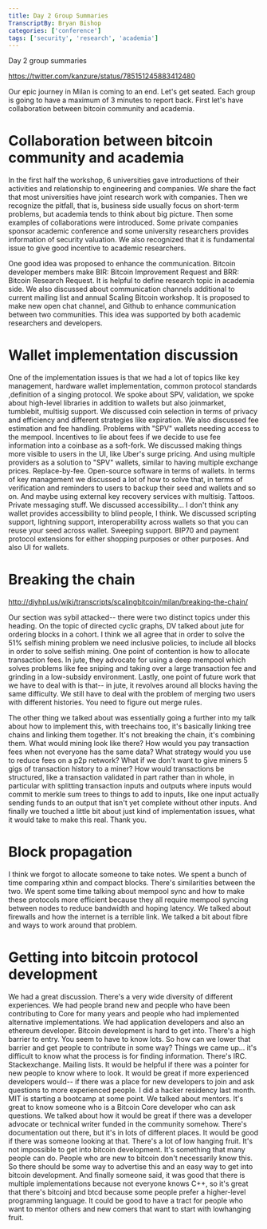 ```yaml
---
title: Day 2 Group Summaries
TranscriptBy: Bryan Bishop
categories: ['conference']
tags: ['security', 'research', 'academia']
---
```


Day 2 group summaries

<https://twitter.com/kanzure/status/785151245883412480>

Our epic journey in Milan is coming to an end. Let's get seated. Each group is going to have a maximum of 3 minutes to report back. First let's have collaboration between bitcoin community and academia.

# Collaboration between bitcoin community and academia

In the first half the workshop, 6 universities gave introductions of their activities and relationship to engineering and companies. We share the fact that most universities have joint research work with companies. Then we recognize the pitfall, that is, business side usually focus on short-term problems, but academia tends to think about big picture.  Then some examples of collaborations were introduced. Some private companies sponsor academic conference and some university researchers provides information of security valuation. We also recognized that it is fundamental issue to give good incentive to academic researchers.

One good idea was proposed to enhance the communication. Bitcoin developer members make BIR: Bitcoin Improvement Request and BRR: Bitcoin Research Request. It is helpful to define research topic in academia side. We also discussed about communication channels additional to current mailing list and annual Scaling Bitcoin workshop. It is proposed to make new open chat channel, and Github to enhance communication between two communities. This idea was supported by both academic researchers and developers.


# Wallet implementation discussion

One of the implementation issues is that we had a lot of topics like key management, hardware wallet implementation, common protocol standards ,definition of a singing protocol. We spoke about SPV, validation, we spoke about high-level libraries in addition to wallets but also joinmarket, tumblebit, multisig support. We discussed coin selection in terms of privacy and efficiency and different strategies like expiration. We also discussed fee estimation and fee handling. Problems with "SPV" wallets needing access to the mempool. Incentives to lie about fees if we decide to use fee information into a coinbase as a soft-fork. We discussed making things more visible to users in the UI, like Uber's surge pricing. And using multiple providers as a solution to "SPV" wallets, similar to having multiple exchange prices. Replace-by-fee. Open-source software in terms of wallets. In terms of key management we discussed a lot of how to solve that, in terms of verification and reminders to users to backup their seed and wallets and so on. And maybe using external key recovery services with multisig. Tattoos. Private messaging stuff. We discussed accessibility... I don't think any wallet provides accessibility to blind people, I think. We discussed scripting support, lightning support, interoperability across wallets so that you can reuse your seed across wallet. Sweeping support. BIP70 and payment protocol extensions for either shopping purposes or other purposes. And also UI for wallets.

# Breaking the chain

<http://diyhpl.us/wiki/transcripts/scalingbitcoin/milan/breaking-the-chain/>

Our section was sybil attacked-- there were two distinct topics under this heading. On the topic of directed cyclic graphs, DV talked about jute for ordering blocks in a cohort. I think we all agree that in order to solve the 51% selfish mining problem we need inclusive policies, to include all blocks in order to solve selfish mining. One point of contention is how to allocate transaction fees. In jute, they advocate for using a deep mempool which solves problems like fee sniping and taking over a large transaction fee and grinding in a low-subsidy environment. Lastly, one point of future work that we have to deal with is that-- in jute, it revolves around all blocks having the same difficulty. We still have to deal with the problem of merging two users with different histories. You need to figure out merge rules.

The other thing we talked about was essentially going a further into my talk about how to implement this, with treechains too, it's basically linking tree chains and linking them together. It's not breaking the chain, it's combining them. What would mining look like there? How would you pay transaction fees when not everyone has the same data? What strategy would you use to reduce fees on a p2p network? What if we don't want to give miners 5 gigs of transaction history to a miner? How would transactions be structured, like a transaction validated in part rather than in whole, in particular with splitting transaction inputs and outputs where inputs would commit to merkle sum trees to things to add to inputs, like one input actually sending funds to an output that isn't yet complete without other inputs. And finally we touched a little bit about just kind of implementation issues, what it would take to make this real. Thank you.

# Block propagation

I think we forgot to allocate someone to take notes. We spent a bunch of time comparing xthin and compact blocks. There's similarities between the two. We spent some time talking about mempool sync and how to make these protocols more efficient because they all require mempool syncing between nodes to reduce bandwidth and hoping latency. We talked about firewalls and how the internet is a terrible link. We talked a bit about fibre and ways to work around that problem.

# Getting into bitcoin protocol development

We had a great discussion. There's a very wide diversity of different experiences. We had people brand new and people who have been contributing to Core for many years and people who had implemented alternative implementations. We had application developers and also an ethereum developer. Bitcoin development is hard to get into. There's a high barrier to entry. You seem to have to know lots. So how can we lower that barrier and get people to contribute in some way? Things we came up... it's difficult to know what the process is for finding information. There's IRC. Stackexchange. Mailing lists. It would be helpful if there was a pointer for new people to know where to look. It would be great if more experienced developers would-- if there was a place for new developers to join and ask questions to more experienced people. I did a hacker residency last month. MIT is starting a bootcamp at some point. We talked about mentors. It's great to know someone who is a Bitcoin Core developer who can ask questions. We talked about how it would be great if there was a developer advocate or technical writer funded in the community somehow. There's documentation out there, but it's in lots of different places. It would be good if there was someone looking at that. There's a lot of low hanging fruit. It's not impossible to get into bitcoin development. It's something that many people can do. People who are new to bitcoin don't necessarily know this. So there should be some way to advertise this and an easy way to get into bitcoin development. And finally someone said, it was good that there is multiple implementations because not everyone knows C++, so it's great that there's bitcoinj and btcd because some people prefer a higher-level programming language. It could be good to have a tract for people who want to mentor others and new comers that want to start with lowhanging fruit.
